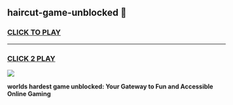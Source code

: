 
## haircut-game-unblocked 👋
<h3>
<a href="https://premium.freeplayer.one?title=haircut-game-unblocked&ref=14F">CLICK TO PLAY</a></h3>
<hr>

<h3>
<a href="https://premium.freeplayer.one?title=haircut-game-unblocked&ref=14F">CLICK 2 PLAY</a>
  
</h3>

<a href="https://premium.freeplayer.one?title=haircut-game-unblocked&ref=12F/"><img src="https://clearcache.store/games.png"></a>


**worlds hardest game unblocked: Your Gateway to Fun and Accessible Online Gaming**
